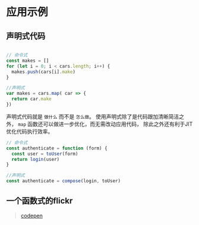 # 应用示例

## 声明式代码

``` js

// 命令式
const makes = []
for (let i = 0; i < cars.length; i++) {
  makes.push(cars[i].make)
}

//声明式
var makes = cars.map( car => {
  return car.make
})

```
声明式代码就是 `做什么` 而不是 `怎么做`。
使用声明式除了是代码跟加清晰简洁之外， `map` 函数还可以做进一步优化，而无需改动应用代码，
除此之外还有利于JIT优化代码执行效率。

``` js
// 命令式
const authenticate = function (form) {
  const user = toUser(form)
  return login(user)
}

//声明式
const authenticate = compose(login, toUser)

```


## 一个函数式的flickr

> [codepen](https://codepen.io/zunyi/pen/NLYELB)

